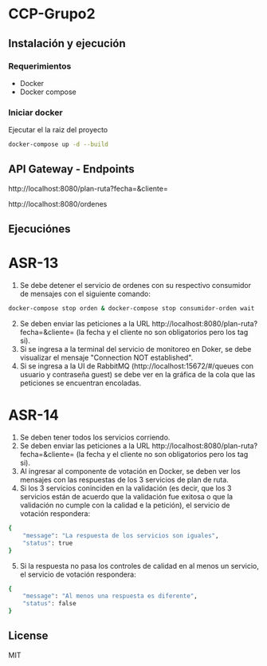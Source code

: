 # CCP-Grupo2

## Instalación y ejecución

### Requerimientos 
- Docker
- Docker compose

### Iniciar docker
Ejecutar el la raiz del proyecto
```sh
docker-compose up -d --build
```

## API Gateway - Endpoints

http://localhost:8080/plan-ruta?fecha=&cliente=

http://localhost:8080/ordenes

## Ejecuciónes

# ASR-13

1. Se debe detener el servicio de ordenes con su respectivo consumidor de mensajes con el siguiente comando:
```sh
docker-compose stop orden & docker-compose stop consumidor-orden wait
```
2. Se deben enviar las peticiones a la URL http://localhost:8080/plan-ruta?fecha=&cliente= (la fecha y el cliente no son obligatorios pero los tag si).
3. Si se ingresa a la terminal del servicio de monitoreo en Doker, se debe visualizar el mensaje "Connection NOT established".
4. Si se ingresa a la UI de RabbitMQ (http://localhost:15672/#/queues con usuario y contraseña guest) se debe ver en la gráfica de la cola que las peticiones se encuentran encoladas.

# ASR-14
1. Se deben tener todos los servicios corriendo.
2. Se deben enviar las peticiones a la URL http://localhost:8080/plan-ruta?fecha=&cliente= (la fecha y el cliente no son obligatorios pero los tag si).
3. Al ingresar al componente de votación en Docker, se deben ver los mensajes con las respuestas de los 3 servicios de plan de ruta.
4. Si los 3 servicios coninciden en la validación (es decir, que los 3 servicios están de acuerdo que la validación fue exitosa o que la validación no cumple con la calidad e la petición), el servicio de votación respondera:
```sh
{
    "message": "La respuesta de los servicios son iguales",
    "status": true
}
```
5. Si la respuesta no pasa los controles de calidad en al menos un servicio, el servicio de votación respondera:
```sh
{
    "message": "Al menos una respuesta es diferente",
    "status": false
}
```

## License

MIT
